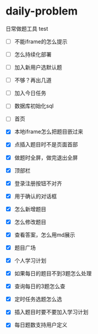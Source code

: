 # daily-problem
日常做题工具
test


-[ ] 不能iframe的怎么提示
 
-[ ] 怎么持续化部署

-[ ] 加入新用户选默认题
-[ ] 不够？再出几道
-[ ] 加入今日任务
 
-[ ] 数据库初始化sql
-[ ] 首页

-[x] 本地iframe怎么把题目嵌过来
-[x] 点插入题目时不是页面首部
-[x] 做题时全屏，做完退出全屏
-[x] 顶部栏
-[x] 登录注册按钮不对齐
-[x] 用于确认的对话框
-[x] 怎么新增题目
-[x] 怎么修改题目
-[x] 查看答案，怎么用md展示
-[x] 题目广场
-[x] 个人学习计划
-[x] 如果每日的题目不到3题怎么处理
-[x] 查询每日的3题怎么查
-[x] 定时任务选题怎么选
-[x] 插入题目时要不要加入学习计划
-[x] 每日题数支持用户定义 

